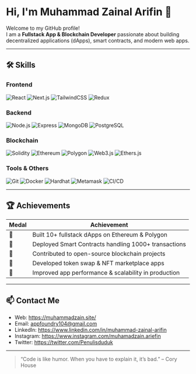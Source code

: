 

# Hi, I'm Muhammad Zainal Arifin 👋

Welcome to my GitHub profile!  
I am a **Fullstack App & Blockchain Developer** passionate about building decentralized applications (dApps), smart contracts, and modern web apps.

---

## 🛠️ Skills

### Frontend
![React](https://img.shields.io/badge/React-61DAFB?style=for-the-badge&logo=react&logoColor=black)
![Next.js](https://img.shields.io/badge/Next.js-000000?style=for-the-badge&logo=next.js&logoColor=white)
![TailwindCSS](https://img.shields.io/badge/TailwindCSS-38B2AC?style=for-the-badge&logo=tailwind-css&logoColor=white)
![Redux](https://img.shields.io/badge/Redux-764ABC?style=for-the-badge&logo=redux&logoColor=white)

### Backend
![Node.js](https://img.shields.io/badge/Node.js-339933?style=for-the-badge&logo=node.js&logoColor=white)
![Express](https://img.shields.io/badge/Express.js-000000?style=for-the-badge&logo=express&logoColor=white)
![MongoDB](https://img.shields.io/badge/MongoDB-47A248?style=for-the-badge&logo=mongodb&logoColor=white)
![PostgreSQL](https://img.shields.io/badge/PostgreSQL-336791?style=for-the-badge&logo=postgresql&logoColor=white)

### Blockchain
![Solidity](https://img.shields.io/badge/Solidity-363636?style=for-the-badge&logo=solidity&logoColor=white)
![Ethereum](https://img.shields.io/badge/Ethereum-3C3C3D?style=for-the-badge&logo=ethereum&logoColor=white)
![Polygon](https://img.shields.io/badge/Polygon-8247E5?style=for-the-badge&logo=polygon&logoColor=white)
![Web3.js](https://img.shields.io/badge/Web3.js-F16822?style=for-the-badge&logo=web3dotjs&logoColor=white)
![Ethers.js](https://img.shields.io/badge/Ethers.js-3C3C3D?style=for-the-badge&logo=ethers&logoColor=white)

### Tools & Others
![Git](https://img.shields.io/badge/Git-F05032?style=for-the-badge&logo=git&logoColor=white)
![Docker](https://img.shields.io/badge/Docker-2496ED?style=for-the-badge&logo=docker&logoColor=white)
![Hardhat](https://img.shields.io/badge/Hardhat-000000?style=for-the-badge&logo=hardhat&logoColor=white)
![Metamask](https://img.shields.io/badge/Metamask-F6851B?style=for-the-badge&logo=metamask&logoColor=white)
![CI/CD](https://img.shields.io/badge/CI/CD-0A0A0A?style=for-the-badge)

---

## 🏆 Achievements

| Medal | Achievement |
|-------|-------------|
| 🥇 | Built 10+ fullstack dApps on Ethereum & Polygon |
| 🥈 | Deployed Smart Contracts handling 1000+ transactions |
| 🥉 | Contributed to open-source blockchain projects |
| 💎 | Developed token swap & NFT marketplace apps |
| 🚀 | Improved app performance & scalability in production |
---

## 📫 Contact Me

- Web: https://muhammadzain.site/
- Email: appfoundry104@gmail.com
- LinkedIn: https://www.linkedin.com/in/muhammad-zainal-arifin
- Instagram: https://www.instagram.com/muhamadzain.ariefin
- Twitter: https://twitter.com/Penulisduduk

---

> “Code is like humor. When you have to explain it, it’s bad.” – Cory House
